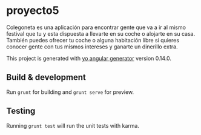 # proyecto5

Colegoneta es una aplicación para encontrar gente que va a ir al mismo festival que tu y esta dispuesta a llevarte en su coche o
alojarte en su casa. También puedes ofrecer tu coche o alguna habitación libre si quieres conocer gente con tus mismos intereses y 
ganarte un dinerillo extra.

This project is generated with [yo angular generator](https://github.com/yeoman/generator-angular)
version 0.14.0.

## Build & development

Run `grunt` for building and `grunt serve` for preview.

## Testing

Running `grunt test` will run the unit tests with karma.
